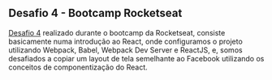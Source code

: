 ## Desafio 4 - Bootcamp Rocketseat

[Desafio 4](gohttps://github.com/Rocketseat/bootcamp-gostack-desafio-04/blob/master/README.md#desafio-04-introdu%C3%A7%C3%A3o-ao-react) realizado durante o bootcamp da Rocketseat, consiste basicamente numa introdução ao React, onde configuramos o projeto utilizando Webpack, Babel, Webpack Dev Server e ReactJS, e, somos desafiados a copiar um layout de tela semelhante ao Facebook utilizando os conceitos de componentização do React.
